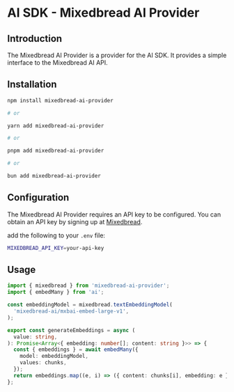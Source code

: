# AI SDK - Mixedbread AI Provider

## Introduction

The Mixedbread AI Provider is a provider for the AI SDK. It provides a simple interface to the Mixedbread AI API.

## Installation

```bash
npm install mixedbread-ai-provider

# or

yarn add mixedbread-ai-provider

# or

pnpm add mixedbread-ai-provider

# or

bun add mixedbread-ai-provider
```

## Configuration

The Mixedbread AI Provider requires an API key to be configured. You can obtain an API key by signing up at [Mixedbread](https://mixedbread.com).

add the following to your `.env` file:

```bash
MIXEDBREAD_API_KEY=your-api-key
```

## Usage

```typescript
import { mixedbread } from 'mixedbread-ai-provider';
import { embedMany } from 'ai';

const embeddingModel = mixedbread.textEmbeddingModel(
  'mixedbread-ai/mxbai-embed-large-v1',
);

export const generateEmbeddings = async (
  value: string,
): Promise<Array<{ embedding: number[]; content: string }>> => {
  const { embeddings } = await embedMany({
    model: embeddingModel,
    values: chunks,
  });
  return embeddings.map((e, i) => ({ content: chunks[i], embedding: e }));
};
```
